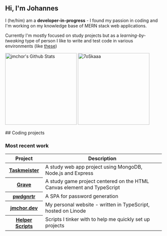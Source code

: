 <div align="center">

<a href="mailto:jchorzempa@posteo.org"><img src="https://img.shields.io/badge/Email-jchorzempa%40posteo.org-green" alt=""></img></a>
<a href="https://blog.jmchor.dev/"><img src="https://img.shields.io/badge/Read-Blog-informational" alt=""></img></a>
<a href="https://jmchor.dev"><img src="https://img.shields.io/badge/website-live-success" alt=""></img></a>
<a href="https://taskmeister.cyclic.app"><img src="https://img.shields.io/badge/Current%20project-Taskmeister-blueviolet" alt=""></img></a>
<a href="#"><img src="https://img.shields.io/badge/focus%20on-React-yellow" alt=""></img></a>

</div>

## Hi, I'm Johannes

I (he/him) am a **developer-in-progress** - I found my passion in coding and I'm working on my knowledge base of MERN stack web applications.

Currently I'm mostly focused on study projects but as a *learning-by-tweaking* type of person I like to write and test code in various environments (like [these](#coding-projects))

<p>
   <a href="https://github.com/anuraghazra/github-readme-stats">
   <img alt="jmchor's Github Stats" src="https://github-readme-stats.vercel.app/api?username=jmchor&show_icons=true&count_private=true&locale=en&theme=transparent&layout=compact" height="230px"/></a>
   <img src="https://github-readme-stats.vercel.app/api/top-langs?username=jmchor&langs_count=5&show_icons=true&locale=en&theme=transparent" alt="7oSkaaa" height="230px"/>
<br/>
</p>
## Coding projects

### Most recent work

<table align="center" width="100%">
  <thead>
    <th span="col">Project </th>
    <th span="col">Description</th>
  </thead>
  <tbody>
    <tr>
      <th span="row"><a href="https://github.com/jmchor/activity_logger">Taskmeister</a></th>
      <td>A study web app project using MongoDB, Node.js and Express</td>
    </tr>
    <tr>
      <th span="row"><a href="https://github.com/jmchor/grave_game">Grave</a></th>
      <td>A study game project centered on the HTML Canvas element and TypeScript</td>
    </tr>
    <tr>
      <th span="row"><a href="https://github.com/jmchor/pwd_gen">pwdgnrtr</a></th>
      <td>A SPA for password generation</td>
    </tr>
    <tr>
      <th span="row"><a href="https://github.com/jmchor/jmchor.dev">jmchor.dev</a></th>
      <td>My personal website - written in TypeScript, hosted on Linode</td>
    </tr>
    <tr>
      <th span="row"><a href="https://github.com/jmchor/scripts">Helper Scripts</a></th>
      <td>Scripts I tinker with to help me quickly set up projects</td>
    </tr>
  </tbody>
</table>
